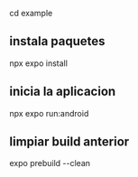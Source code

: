 cd example

## instala paquetes
npx expo install

## inicia la aplicacion
npx expo run:android

## limpiar build anterior
expo prebuild --clean